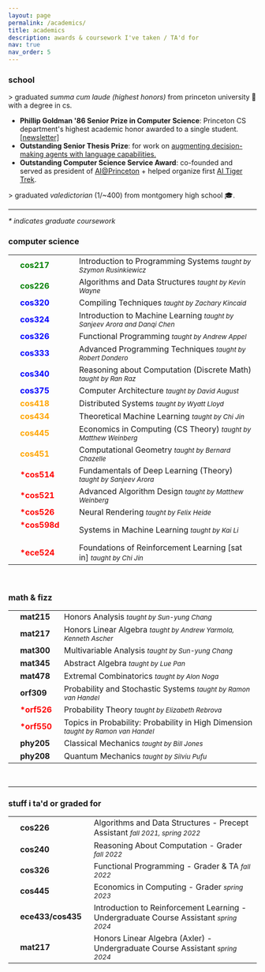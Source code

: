 ```yaml
---
layout: page
permalink: /academics/
title: academics
description: awards & coursework I've taken / TA'd for
nav: true
nav_order: 5
---
```


<h3>school</h3>

\> graduated <i>summa cum laude (highest honors)</i> from princeton university 🐅 with a degree in cs.
<ul>
<li> <b>Phillip Goldman '86 Senior Prize in Computer Science</b>: Princeton CS department's highest academic honor awarded to a single student. <a href="https://www.cs.princeton.edu/news/class-day-department-celebrates-accomplishments-graduates">[newsletter]</a> </li>
<li> <b>Outstanding Senior Thesis Prize</b>: for work on <a href="https://dataspace.princeton.edu/handle/88435/dsp014j03d301r">augmenting decision-making agents with language capabilities. </a> </li>
<li> <b>Outstanding Computer Science Service Award</b>: co-founded and served as president of <a
href="https://ai-house.vercel.app">AI@Princeton</a> + helped organize first <a href="https://ai-house.vercel.app/Framework/aitt.html">AI Tiger Trek</a>. </li>
</ul>

\> graduated <i>valedictorian</i> (1/~400) from montgomery high school 🎓.

<hr>

<p> <em> * indicates graduate coursework</em> </p>
<h3>computer science</h3>
<table>
<tbody>
<tr>
    <td>
        <br>
    </td>
    <td>
        <span style="font-weight: bold; color:green">cos217&nbsp;&nbsp;</span>
    </td>
    <td>
    </td>
    <td>
        Introduction to Programming Systems <span style="font-size: 10pt; font-style: italic;">taught by Szymon Rusinkiewicz</span>
    </td>
</tr>
<tr>
    <td>
        <br>
    </td>
    <td>
        <span style="font-weight: bold; color:green">cos226&nbsp;&nbsp;</span>
    </td>
    <td>
    </td>
    <td>
        Algorithms and Data Structures <span style="font-size: 10pt; font-style: italic;">taught by Kevin Wayne</span>
    </td>
</tr>
<tr>
    <td>
        <br>
    </td>
    <td>
        <span style="font-weight: bold; color:blue">cos320 &nbsp;&nbsp; </span> 
    </td>
    <td>
    </td>
    <td>
        Compiling Techniques  <span style="font-size: 10pt; font-style: italic;">taught by Zachary Kincaid</span>
    </td>
</tr>
<tr>
    <td>
        <br>
    </td>
    <td>
        <span style="font-weight: bold; color:blue">cos324 &nbsp;&nbsp; </span> 
    </td>
    <td>
    </td>
    <td>
        Introduction to Machine Learning  <span style="font-size: 10pt; font-style: italic;">taught by Sanjeev Arora and Danqi Chen</span>
    </td>
</tr>
<tr>
    <td>
        <br>
    </td>
    <td>
        <span style="font-weight: bold; color:blue">cos326&nbsp;&nbsp;</span>
    </td>
    <td>
    </td>
    <td>
        Functional Programming <span style="font-size: 10pt; font-style: italic;">taught by Andrew Appel</span>
    </td>
</tr>
<tr>
    <td>
        <br>
    </td>
    <td>
        <span style="font-weight: bold; color:blue">cos333&nbsp;&nbsp;</span>
    </td>
    <td>
    </td>
    <td>
        Advanced Programming Techniques <span style="font-size: 10pt; font-style: italic;">taught by Robert Dondero</span>
    </td>
</tr>
<tr>
    <td>
        <br>
    </td>
    <td>
        <span style="font-weight: bold; color:blue">cos340&nbsp;&nbsp;</span>
    </td>
    <td>
    </td>
    <td>
        Reasoning about Computation (Discrete Math) <span style="font-size: 10pt; font-style: italic;">taught by Ran Raz</span>
    </td>
</tr>
<tr>
    <td>
        <br>
    </td>
    <td>
        <span style="font-weight: bold; color:blue">cos375&nbsp;&nbsp;</span>
    </td>
    <td>
    </td>
    <td>
        Computer Architecture <span style="font-size: 10pt; font-style: italic;">taught by David August</span>
    </td>
</tr>
<tr>
    <td>
        <br>
    </td>
    <td>
        <span style="font-weight: bold; color:orange">cos418&nbsp;&nbsp;</span>
    </td>
    <td>
    </td>
    <td>
        Distributed Systems <span style="font-size: 10pt; font-style: italic;">taught by Wyatt Lloyd</span>
    </td>
</tr>
<tr>
    <td>
        <br>
    </td>
    <td>
        <span style="font-weight: bold; color:orange">cos434&nbsp;&nbsp;</span>
    </td>
    <td>
    </td>
    <td>
        Theoretical Machine Learning <span style="font-size: 10pt; font-style: italic;">taught by Chi Jin</span>
    </td>
</tr>
<tr>
    <td>
        <br>
    </td>
    <td>
        <span style="font-weight: bold; color:orange">cos445&nbsp;&nbsp;</span>
    </td>
    <td>
    </td>
    <td>
        Economics in Computing (CS Theory) <span style="font-size: 10pt; font-style: italic;">taught by Matthew Weinberg</span>
    </td>
</tr>
<tr>
    <td>
        <br>
    </td>
    <td>
        <span style="font-weight: bold; color:orange">cos451 &nbsp;&nbsp;</span>
    </td>
    <td>
    </td>
    <td>
        Computational Geometry <span style="font-size: 10pt; font-style: italic;">taught by Bernard Chazelle</span>
    </td>
</tr>
<tr>
    <td>
        <br>
    </td>
    <td>
        <span style="font-weight: bold; color:red">*cos514 &nbsp;&nbsp;</span>
    </td>
    <td>
    </td>
    <td>
        Fundamentals of Deep Learning (Theory) <span style="font-size: 10pt; font-style: italic;">taught by Sanjeev Arora</span>
    </td>
</tr>
<tr>
    <td>
        <br>
    </td>
    <td>
        <span style="font-weight: bold; color:red">*cos521 &nbsp;&nbsp;</span>
    </td>
    <td>
    </td>
    <td>
        Advanced Algorithm Design <span style="font-size: 10pt; font-style: italic;">taught by Matthew Weinberg</span>
    </td>
</tr>
<tr>
    <td>
        <br>
    </td>
    <td>
        <span style="font-weight: bold; color:red">*cos526&nbsp;&nbsp;</span>
    </td>
    <td>
    </td>
    <td>
        Neural Rendering <span style="font-size: 10pt; font-style: italic;">taught by Felix Heide</span>
    </td>
</tr>
<tr>
    <td>
        <br>
    </td>
    <td>
        <span style="font-weight: bold; color:red">*cos598d &nbsp;&nbsp;</span>
    </td>
    <td>
    </td>
    <td>
        Systems in Machine Learning <span style="font-size: 10pt; font-style: italic;">taught by Kai Li</span>
    </td>
</tr>
<tr>
    <td>
        <br>
    </td>
    <td>
        <span style="font-weight: bold; color:red">*ece524&nbsp;&nbsp;</span>
    </td>
    <td>
    </td>
    <td>
        Foundations of Reinforcement Learning [sat in] <span style="font-size: 10pt; font-style: italic;">taught by Chi Jin</span>
    </td>
</tr>
</tbody>
</table>

<br>
<h3> math & fizz</h3>
<table>
<tbody>
<tr>
    <td>
        <br>
    </td>
    <td>
        <span style="font-weight: bold;">mat215&nbsp;&nbsp;</span>
    </td>
    <td>
        Honors Analysis <span style="font-size: 10pt; font-style: italic;">taught by Sun-yung Chang</span>
    </td>
</tr>
<tr>
    <td>
        <br>
    </td>
    <td>
        <span style="font-weight: bold;">mat217&nbsp;&nbsp;</span>
    </td>
    <td>
        Honors Linear Algebra <span style="font-size: 10pt; font-style: italic;">taught by Andrew Yarmola, Kenneth Ascher</span>
    </td>
</tr>
<tr>
    <td>
        <br>
    </td>
    <td>
        <span style="font-weight: bold; ">mat300&nbsp;&nbsp;</span>
    </td>
    <td>
        Multivariable Analysis <span style="font-size: 10pt; font-style: italic;">taught by Sun-yung Chang</span>
    </td>
</tr>
<tr>
    <td>
        <br>
    </td>
    <td>
        <span style="font-weight: bold;">mat345&nbsp;&nbsp;</span>
    </td>
    <td>
        Abstract Algebra <span style="font-size: 10pt; font-style: italic;">taught by Lue Pan</span>
    </td>
</tr>
<tr>
    <td>
        <br>
    </td>
    <td>
        <span style="font-weight: bold;">mat478&nbsp;&nbsp;</span>
    </td>
    <td>
        Extremal Combinatorics <span style="font-size: 10pt; font-style: italic;">taught by Alon Noga</span>
    </td>
</tr>
<tr>
    <td>
        <br>
    </td>
    <td>
        <span style="font-weight: bold; ">orf309&nbsp;&nbsp;</span>
    </td>
    <td>
        Probability and Stochastic Systems <span style="font-size: 10pt; font-style: italic;">taught by Ramon van Handel</span>
    </td>
</tr>
<tr>
    <td>
        <br>
    </td>
    <td>
        <span style="font-weight: bold; color:red">*orf526&nbsp;&nbsp;</span>
    </td>
    <td>
        Probability Theory <span style="font-size: 10pt; font-style: italic;">taught by Elizabeth Rebrova</span>
    </td>
</tr>
<tr>
    <td>
        <br>
    </td>
    <td>
        <span style="font-weight: bold; color:red">*orf550&nbsp;&nbsp;</span>
    </td>
    <td>
        Topics in Probability: Probability in High Dimension <span style="font-size: 10pt; font-style: italic;">taught by Ramon van Handel</span>
    </td>
</tr>
<tr>
    <td>
        <br>
    </td>
    <td>
        <span style="font-weight: bold; ">phy205&nbsp;&nbsp;</span>
    </td>
    <td>
        Classical Mechanics <span style="font-size: 10pt; font-style: italic;">taught by Bill Jones</span>
    </td>
</tr>
<tr>
    <td>
        <br>
    </td>
    <td>
        <span style="font-weight: bold; ">phy208&nbsp;&nbsp;</span>
    </td>
    <td>
        Quantum Mechanics <span style="font-size: 10pt; font-style: italic;">taught by Silviu Pufu</span>
    </td>
</tr>
</tbody>
</table>

<br>
<hr>
<h3>stuff i ta'd or graded for</h3>
<table>
<tbody>
<tr>
    <td>
        <br>
    </td>
    <td>
        <span style="font-weight: bold;">cos226&nbsp;&nbsp;</span>
    </td>
    <td>
        Algorithms and Data Structures - Precept Assistant <span style="font-size: 10pt; font-style: italic;">fall 2021, spring 2022</span>
    </td>
</tr>
<tr>
    <td>
        <br>
    </td>
    <td>
        <span style="font-weight: bold;">cos240&nbsp;&nbsp;</span>
    </td>
    <td>
        Reasoning About Computation - Grader <span style="font-size: 10pt; font-style: italic;">fall 2022</span>
    </td>
</tr>
<tr>
    <td>
        <br>
    </td>
    <td>
        <span style="font-weight: bold;">cos326&nbsp;&nbsp;</span>
    </td>
    <td>
        Functional Programming - Grader & TA <span style="font-size: 10pt; font-style: italic;">fall 2022</span>
    </td>
</tr>
<tr>
    <td>
        <br>
    </td>
    <td>
        <span style="font-weight: bold;">cos445&nbsp;&nbsp;</span>
    </td>
    <td>
        Economics in Computing - Grader <span style="font-size: 10pt; font-style: italic;">spring 2023</span>
    </td>
</tr>
<tr>
    <td>
        <br>
    </td>
    <td>
        <span style="font-weight: bold;">ece433/cos435&nbsp;&nbsp;</span>
    </td>
    <td>
        Introduction to Reinforcement Learning - Undergraduate Course Assistant <span style="font-size: 10pt; font-style: italic;">spring 2024</span>
    </td>
</tr>

<tr>
    <td>
        <br>
    </td>
    <td>
        <span style="font-weight: bold;">mat217&nbsp;&nbsp;</span>
    </td>
    <td>
        Honors Linear Algebra (Axler) - Undergraduate Course Assistant <span style="font-size: 10pt; font-style: italic;">spring 2024</span>
    </td>
</tr>
</tbody>
</table>
